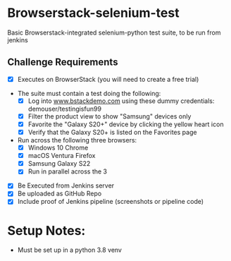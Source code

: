 # Browserstack-selenium-test
Basic Browserstack-integrated selenium-python test suite, to be run from jenkins

## Challenge Requirements

- [X] Executes on BrowserStack (you will need to create a free trial)
- The suite must contain a test doing the following:
  - [X] Log into www.bstackdemo.com using these dummy credentials: demouser/testingisfun99
  - [X] Filter the product view to show "Samsung" devices only
  - [X] Favorite the "Galaxy S20+" device by clicking the yellow heart icon
  - [X] Verify that the Galaxy S20+ is listed on the Favorites page
- Run across the following three browsers:
  - [X] Windows 10 Chrome
  - [X] macOS Ventura Firefox
  - [X] Samsung Galaxy S22
  - [X] Run in parallel across the 3
- [X] Be Executed from Jenkins server
- [X] Be uploaded as GitHub Repo
- [X] Include proof of Jenkins pipeline (screenshots or pipeline code)

# Setup Notes:
- Must be set up in a python 3.8 venv
